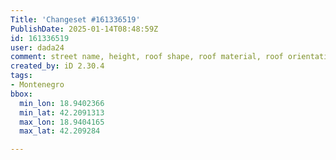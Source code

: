 ```yaml
---
Title: 'Changeset #161336519'
PublishDate: 2025-01-14T08:48:59Z
id: 161336519
user: dada24
comment: street name, height, roof shape, roof material, roof orientation
created_by: iD 2.30.4
tags:
- Montenegro
bbox:
  min_lon: 18.9402366
  min_lat: 42.2091313
  max_lon: 18.9404165
  max_lat: 42.209284

---
```

